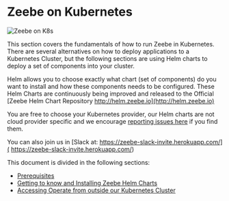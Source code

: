 # Zeebe on Kubernetes

![Zeebe on K8s](/kubernetes/zeebe-k8s-helm.png)

This section covers the fundamentals of how to run Zeebe in Kubernetes. There are several alternatives on how to deploy applications to a Kubernetes Cluster, but the following sections are using Helm charts to deploy a set of components into your cluster. 

Helm allows you to choose exactly what chart (set of components) do you want to install and how these components needs to be configured. These Helm Charts are continuously being improved and released to the Official [Zeebe Helm Chart Repository http://helm.zeebe.io](http://helm.zeebe.io)

You are free to choose your Kubernetes provider, our Helm charts are not cloud provider specific and we encourage [reporting issues here](http://github.com/zeebe-io/zeebe-full-helm/issues) if you find them. 

You can also join us in [Slack at:  https://zeebe-slack-invite.herokuapp.com/]( https://zeebe-slack-invite.herokuapp.com/)

This document is divided in the following sections:
- [Prerequisites](/kubernetes/prerequisites.html)
- [Getting to know and Installing Zeebe Helm Charts](/kubernetes/installing-helm.html)
- [Accessing Operate from outside our Kubernetes Cluster](/kubernetes/accessing-operate.html)



